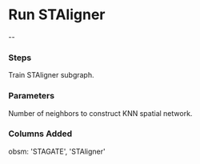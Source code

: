 # Run STAligner
--

### Steps
Train STAligner subgraph. 

### Parameters
Number of neighbors to construct KNN spatial network.

### Columns Added
obsm: 'STAGATE', 'STAligner'
